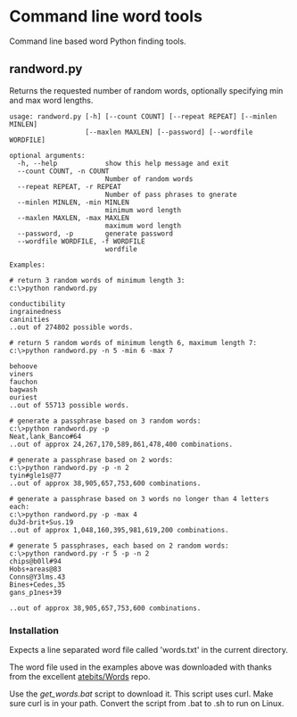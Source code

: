 
# Command line word tools

Command line based word Python finding tools.

## randword.py

Returns the requested number of random words, optionally specifying min and max word lengths.

```
usage: randword.py [-h] [--count COUNT] [--repeat REPEAT] [--minlen MINLEN]
                   [--maxlen MAXLEN] [--password] [--wordfile WORDFILE]

optional arguments:
  -h, --help            show this help message and exit
  --count COUNT, -n COUNT
                        Number of random words
  --repeat REPEAT, -r REPEAT
                        Number of pass phrases to gnerate
  --minlen MINLEN, -min MINLEN
                        minimum word length
  --maxlen MAXLEN, -max MAXLEN
                        maximum word length
  --password, -p        generate password
  --wordfile WORDFILE, -f WORDFILE
                        wordfile

Examples:

# return 3 random words of minimum length 3:
c:\>python randword.py

conductibility
ingrainedness
caninities
..out of 274802 possible words.

# return 5 random words of minimum length 6, maximum length 7:
c:\>python randword.py -n 5 -min 6 -max 7

behoove
viners
fauchon
bagwash
ouriest
..out of 55713 possible words.

# generate a passphrase based on 3 random words:
c:\>python randword.py -p
Neat,lank_Banco#64
..out of approx 24,267,170,589,861,478,400 combinations.

# generate a passphrase based on 2 words:
c:\>python randword.py -p -n 2
tyin#gle1s@77
..out of approx 38,905,657,753,600 combinations.

# generate a passphrase based on 3 words no longer than 4 letters each:
c:\>python randword.py -p -max 4
du3d-brit+Sus.19
..out of approx 1,048,160,395,981,619,200 combinations.

# generate 5 passphrases, each based on 2 random words:
c:\>python randword.py -r 5 -p -n 2
chips@b0ll#94
Hobs+areas@83
Conns@Y3lms.43
Bines+Cedes,35
gans_p1nes+39

..out of approx 38,905,657,753,600 combinations.
```

### Installation
Expects a line separated word file called 'words.txt' in the current directory.

The word file used in the examples above was downloaded with thanks from the excellent [atebits/Words](https://github.com/atebits/Words) repo.

Use the _get_words.bat_ script to download it. This script uses curl. Make sure curl is in your path. Convert the script from .bat to .sh to run on Linux.
 